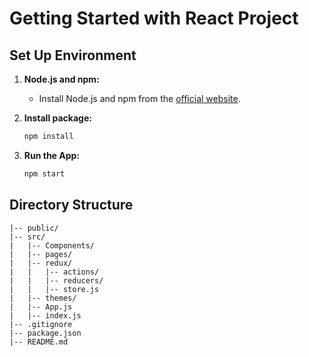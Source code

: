 # Getting Started with React Project

## Set Up Environment

1. **Node.js and npm:**

   - Install Node.js and npm from the [official website](https://nodejs.org/).

2. **Install package:**

   ```bash
   npm install

   ```

3. **Run the App:**
   ```bash
   npm start
   ```

## Directory Structure

```plaintext
|-- public/
|-- src/
|   |-- Components/
|   |-- pages/
|   |-- redux/
|   |   |-- actions/
|   |   |-- reducers/
|   |   |-- store.js
|   |-- themes/
|   |-- App.js
|   |-- index.js
|-- .gitignore
|-- package.json
|-- README.md


```

